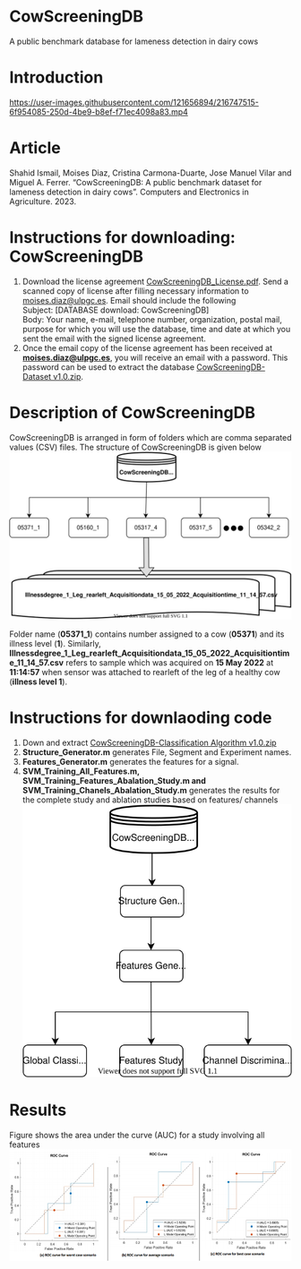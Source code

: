 # CowScreeningDB
A public benchmark database for lameness detection in dairy cows
# Introduction

https://user-images.githubusercontent.com/121656894/216747515-6f954085-250d-4be9-b8ef-f71ec4098a83.mp4


# Article
Shahid Ismail, Moises Diaz, Cristina Carmona-Duarte, Jose Manuel Vilar and Miguel A. Ferrer. “CowScreeningDB: A public benchmark dataset for lameness detection in dairy cows”. Computers and Electronics in Agriculture. 2023.
# Instructions for downloading: CowScreeningDB
1. Download the license agreement [CowScreeningDB_License.pdf](https://github.com/Shahid-Ismail/CowScreeningDB-A-public-database-for-lameness-detection/blob/main/CowScreeningDB_License_Agreement.pdf). Send a scanned copy of license after filling necessary information to moises.diaz@ulpgc.es. Email should include the following\
Subject: [DATABASE download: CowScreeningDB]\
Body: Your name, e-mail, telephone number, organization, postal mail, purpose for which you will use the database, time and date at which you sent the email with the signed license agreement.
2. Once the email copy of the license agreement has been received at **moises.diaz@ulpgc.es**, you will receive an email with a password. This password can be used to extract the database [CowScreeningDB-Dataset v1.0.zip](https://github.com/Shahid-Ismail/CowScreeningDB-A-public-database-for-lameness-detection/blob/main/CowScreeningDB-Dataset%20v1.0.zip).
# Description of CowScreeningDB
CowScreeningDB is arranged in form of folders which are comma separated values (CSV) files. The structure of CowScreeningDB is given below<br>
![CowScreeningDB_GitHub](https://github.com/Shahid-Ismail/CowScreeningDB-A-public-database-for-lameness-detection/blob/main/CowScreeningDB_GitHub.svg)

Folder name (**05371_1**) contains number assigned to a cow (**05371**) and its illness level (**1**). Similarly, **Illnessdegree_1_Leg_rearleft_Acquisitiondata_15_05_2022_Acquisitiontime_11_14_57.csv** refers to sample which was acquired on **15 May 2022** at **11:14:57** when sensor was attached to rearleft of the leg of a healthy cow (**illness level 1**). 

# Instructions for downlaoding code
1. Down and extract [CowScreeningDB-Classification Algorithm v1.0.zip](https://github.com/Shahid-Ismail/CowScreeningDB-A-public-database-for-lameness-detection/blob/main/CowScreeningDB-Classification%20Algorithm%20v1.0.zip)
2. **Structure_Generator.m** generates File, Segment and Experiment names.
3. **Features_Generator.m** generates the features for a signal.
4. **SVM_Training_All_Features.m, SVM_Training_Features_Abalation_Study.m and SVM_Training_Chanels_Abalation_Study.m** generates the results for the complete study and ablation studies based on features/ channels<br>
![CowScreeningDB_SVM_GitHub](https://github.com/Shahid-Ismail/CowScreeningDB-A-public-database-for-lameness-detection/blob/main/CowScreeningDB_SVM_GitHub.svg)

# Results
Figure shows the area under the curve (AUC) for a study involving all features\
<img src="https://github.com/Shahid-Ismail/CowScreeningDB-A-public-database-for-lameness-detection/blob/main/Results_GitHub.png" height="200" width="600">
